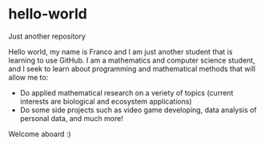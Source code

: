 # hello-world
Just another repository

Hello world, my name is Franco and I am just another student that is learning to use GitHub. I am a mathematics and computer science student, and I seek to learn about programming and mathematical methods that will allow me to:
- Do applied mathematical research on a veriety of topics (current interests are biological and ecosystem applications)
- Do some side projects such as video game developing, data analysis of personal data, and much more!

Welcome aboard :)
